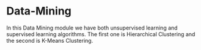 # Data-Mining
In this Data Mining module we have both unsupervised learning and supervised learning algorithms. The first one is Hierarchical Clustering and the second is K-Means Clustering.  
